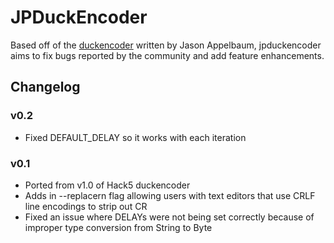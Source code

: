 JPDuckEncoder
=============
Based off of the [duckencoder](http://www.usbrubberducky.com/wiki/doku.php?id=downloads) written by Jason Appelbaum, jpduckencoder aims to fix bugs reported by the community and add feature enhancements.


Changelog
---------
### v0.2 ###
* Fixed DEFAULT_DELAY so it works with each iteration
### v0.1 ###
* Ported from v1.0 of Hack5 duckencoder
* Adds in --replacern flag allowing users with text editors that use CRLF line encodings to strip out CR
* Fixed an issue where DELAYs were not being set correctly because of improper type conversion from String to Byte
